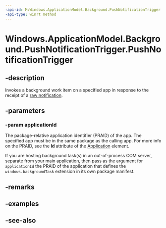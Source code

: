 ```yaml
---
-api-id: M:Windows.ApplicationModel.Background.PushNotificationTrigger.#ctor(System.String)
-api-type: winrt method
---
```


<!-- Method syntax
public PushNotificationTrigger(System.String applicationId)
-->

# Windows.ApplicationModel.Background.PushNotificationTrigger.PushNotificationTrigger

## -description
Invokes a background work item on a specified app in response to the receipt of a [raw notification](../windows.networking.pushnotifications/rawnotification.md).

## -parameters
### -param applicationId
The package-relative application identifier (PRAID) of the app. The specified app must be in the same package as the calling app. For more info on the PRAID, see the **Id** attribute of the [Application](/uwp/schemas/appxpackage/appxmanifestschema/element-application#attributes-and-elements) element.

If you are hosting background task(s) in an out-of-process COM server, separate from your main application, then pass as the argument for `applicationId` the PRAID of the application that defines the `windows.backgroundTask` extension in its own package manifest.

## -remarks

## -examples

## -see-also
